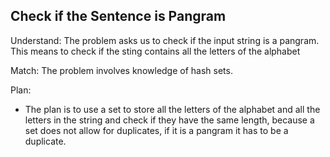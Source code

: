 ## Check if the Sentence is Pangram
Understand:
The problem asks us to check if the input string is a pangram. This means to check if the sting contains all the letters of the alphabet

Match:
The problem involves knowledge of hash sets.

Plan:
- The plan is to use a set to store all the letters of the alphabet and all the letters in the string and check if they have the same length, because a set does not allow for duplicates, if it is a pangram it has to be a duplicate.